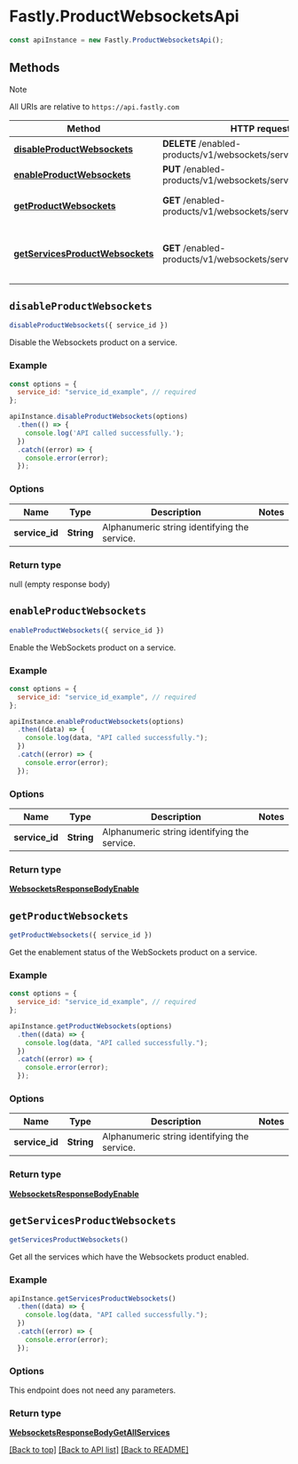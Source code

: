 # Fastly.ProductWebsocketsApi

```javascript
const apiInstance = new Fastly.ProductWebsocketsApi();
```
## Methods

> [!NOTE]
> All URIs are relative to `https://api.fastly.com`

Method | HTTP request | Description
------ | ------------ | -----------
[**disableProductWebsockets**](ProductWebsocketsApi.md#disableProductWebsockets) | **DELETE** /enabled-products/v1/websockets/services/{service_id} | Disable product
[**enableProductWebsockets**](ProductWebsocketsApi.md#enableProductWebsockets) | **PUT** /enabled-products/v1/websockets/services/{service_id} | Enable product
[**getProductWebsockets**](ProductWebsocketsApi.md#getProductWebsockets) | **GET** /enabled-products/v1/websockets/services/{service_id} | Get product enablement status
[**getServicesProductWebsockets**](ProductWebsocketsApi.md#getServicesProductWebsockets) | **GET** /enabled-products/v1/websockets/services | Get services with product enabled


## `disableProductWebsockets`

```javascript
disableProductWebsockets({ service_id })
```

Disable the Websockets product on a service.

### Example

```javascript
const options = {
  service_id: "service_id_example", // required
};

apiInstance.disableProductWebsockets(options)
  .then(() => {
    console.log('API called successfully.');
  })
  .catch((error) => {
    console.error(error);
  });
```

### Options

Name | Type | Description  | Notes
------------- | ------------- | ------------- | -------------
**service_id** | **String** | Alphanumeric string identifying the service. |

### Return type

null (empty response body)


## `enableProductWebsockets`

```javascript
enableProductWebsockets({ service_id })
```

Enable the WebSockets product on a service.

### Example

```javascript
const options = {
  service_id: "service_id_example", // required
};

apiInstance.enableProductWebsockets(options)
  .then((data) => {
    console.log(data, "API called successfully.");
  })
  .catch((error) => {
    console.error(error);
  });
```

### Options

Name | Type | Description  | Notes
------------- | ------------- | ------------- | -------------
**service_id** | **String** | Alphanumeric string identifying the service. |

### Return type

[**WebsocketsResponseBodyEnable**](WebsocketsResponseBodyEnable.md)


## `getProductWebsockets`

```javascript
getProductWebsockets({ service_id })
```

Get the enablement status of the WebSockets product on a service.

### Example

```javascript
const options = {
  service_id: "service_id_example", // required
};

apiInstance.getProductWebsockets(options)
  .then((data) => {
    console.log(data, "API called successfully.");
  })
  .catch((error) => {
    console.error(error);
  });
```

### Options

Name | Type | Description  | Notes
------------- | ------------- | ------------- | -------------
**service_id** | **String** | Alphanumeric string identifying the service. |

### Return type

[**WebsocketsResponseBodyEnable**](WebsocketsResponseBodyEnable.md)


## `getServicesProductWebsockets`

```javascript
getServicesProductWebsockets()
```

Get all the services which have the Websockets product enabled.

### Example

```javascript
apiInstance.getServicesProductWebsockets()
  .then((data) => {
    console.log(data, "API called successfully.");
  })
  .catch((error) => {
    console.error(error);
  });
```

### Options

This endpoint does not need any parameters.

### Return type

[**WebsocketsResponseBodyGetAllServices**](WebsocketsResponseBodyGetAllServices.md)


[[Back to top]](#) [[Back to API list]](../../README.md#endpoints)
[[Back to README]](../../README.md)
